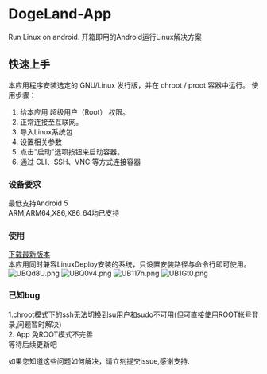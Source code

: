 # DogeLand-App
Run Linux on android.
开箱即用的Android运行Linux解决方案
## 快速上手
本应用程序安装选定的 GNU/Linux 发行版，并在 chroot / proot 容器中运行。
 使用步骤：  
  1. 给本应用 超级用户（Root） 权限。
  2. 正常连接至互联网。
  3. 导入Linux系统包
  4. 设置相关参数
  5. 点击"启动"选项按钮来启动容器。
  6. 通过 CLI、SSH、VNC 等方式连接容器  
### 设备要求
 最低支持Android 5  
 ARM,ARM64,X86,X86_64均已支持  
### 使用
[下载最新版本](https://github.com/WhiteSky-Team/DogeLand-App/releases/)  
本应用同时兼容LinuxDeploy安装的系统，只设置安装路径与命令行即可使用。  
![UBQd8U.png](https://s1.ax1x.com/2020/07/16/UBQd8U.png)
![UBQ0v4.png](https://s1.ax1x.com/2020/07/16/UBQ0v4.png)
![UB117n.png](https://s1.ax1x.com/2020/07/16/UB117n.png)
![UB1Gt0.png](https://s1.ax1x.com/2020/07/16/UB1Gt0.png)
### 已知bug
1.chroot模式下的ssh无法切换到su用户和sudo不可用(但可直接使用ROOT帐号登录,问题暂时解决)    
2. App 免ROOT模式不完善  
等待后续更新吧  

如果您知道这些问题如何解决，请立刻提交issue,感谢支持.
